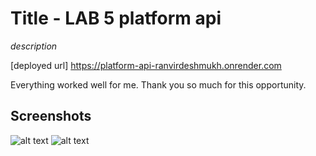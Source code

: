 # Title - LAB 5 platform api

*description*

[deployed url] https://platform-api-ranvirdeshmukh.onrender.com

Everything worked well for me. Thank you so much for this opportunity.

## Screenshots

![alt text](<screenshots/Screenshot 2024-05-21 at 6.35.36 PM.png>) 
![alt text](<screenshots/Screenshot 2024-05-21 at 6.39.35 PM.png>)